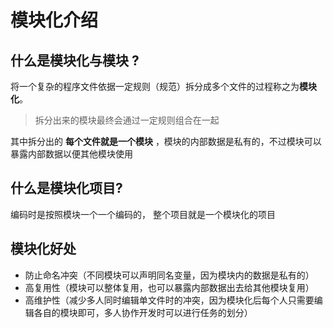 # 模块化介绍

## 什么是模块化与模块 ? 

将一个复杂的程序文件依据一定规则（规范）拆分成多个文件的过程称之为**模块化**。

> 拆分出来的模块最终会通过一定规则组合在一起

其中拆分出的 **每个文件就是一个模块** ，模块的内部数据是私有的，不过模块可以暴露内部数据以便其他模块使用

## 什么是模块化项目? 

编码时是按照模块一个一个编码的， 整个项目就是一个模块化的项目

## 模块化好处

- 防止命名冲突（不同模块可以声明同名变量，因为模块内的数据是私有的）
- 高复用性（模块可以整体复用，也可以暴露内部数据出去给其他模块复用）
- 高维护性（减少多人同时编辑单文件时的冲突，因为模块化后每个人只需要编辑各自的模块即可，多人协作开发时可以进行任务的划分）

